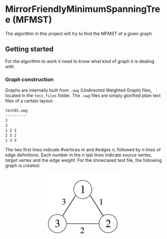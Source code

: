 # MirrorFriendlyMinimumSpanningTree (MFMST)
The algorithm in this project will try to find the MFMST of a given graph
## Getting started
For the algorithm to work it need to know what kind of graph it is dealing with
### Graph construction
Graphs are internally built from `.uwg` (Undirected Weighted Graph) files, located in the `test_files` folder.
The `.uwg`  files are simply glorified plain text files of a certain layout:
```
test01.uwg
----------
3
3
1 2 1
2 3 2 
1 3 3
```
The two first lines indicate \#vertices *m* and \#edges *n*, followed by *n* lines of edge definitions.
Each number in the *n* last lines indicate *source* vertex, *target* vertex and the edge *weight*. 
For the showcased test file, the following graph is created:

<p align="center">
  <img src = MirrorFriendlyMinimumSpanningTrees/img/example_graph.png height="200">
</p>


